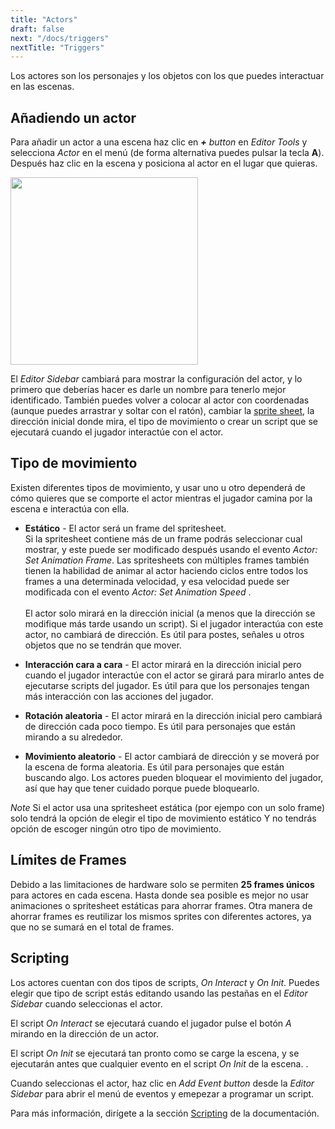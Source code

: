 ```yaml
---
title: "Actors"
draft: false
next: "/docs/triggers"
nextTitle: "Triggers"
---
```


Los actores son los personajes y los objetos con los que puedes interactuar en las escenas.

## Añadiendo un actor

Para añadir un actor a una escena haz clic en _**+** button_ en _Editor Tools_ y selecciona _Actor_ en el menú (de forma alternativa puedes pulsar la tecla **A**). Después haz clic en la escena y posiciona al actor en el lugar que quieras.

<img src="/img/screenshots/add-actor.gif" style="width:300px"/>

El _Editor Sidebar_ cambiará para mostrar la configuración del actor, y lo primero que deberías hacer es darle un nombre para tenerlo mejor identificado. También puedes volver a colocar al actor con coordenadas (aunque puedes arrastrar y soltar con el ratón), cambiar la [sprite sheet](/docs/sprites), la dirección inicial donde mira, el tipo de movimiento o crear un script que se ejecutará cuando el jugador interactúe con el actor.

## Tipo de movimiento

Existen diferentes tipos de movimiento, y usar uno u otro dependerá de cómo quieres que se comporte el actor mientras el jugador camina por la escena e interactúa con ella.

- **Estático** - El actor será un frame del spritesheet.  
  Si la spritesheet contiene más de un frame podrás seleccionar cual mostrar, y este puede ser modificado después usando el evento _Actor: Set Animation Frame_. Las spritesheets con múltiples frames también tienen la habilidad de animar al actor haciendo ciclos entre todos los frames a una determinada velocidad, y esa velocidad puede ser modificada con el evento _Actor: Set Animation Speed_ .\
  \
  El actor solo mirará en la dirección inicial (a menos que la dirección se modifique más tarde usando un script). Si el jugador interactúa con este actor, no cambiará de dirección. Es útil para postes, señales u otros objetos que no se tendrán que mover.

- **Interacción cara a cara** - El actor mirará en la dirección inicial pero cuando el jugador interactúe con el actor se girará para mirarlo antes de ejecutarse scripts del jugador. Es útil para que los personajes tengan más interacción con las acciones del jugador.

- **Rotación aleatoria** - El actor mirará en la dirección inicial pero cambiará de dirección cada poco tiempo. Es útil para personajes que están mirando a su alrededor.

- **Movimiento aleatorio** - El actor cambiará de dirección y se moverá por la escena de forma aleatoria. Es útil para personajes que están buscando algo. Los actores pueden bloquear el movimiento del jugador, así que hay que tener cuidado porque puede bloquearlo.

_Note_ Si el actor usa una spritesheet estática (por ejempo con un solo frame) solo tendrá la opción de elegir el tipo de movimiento estático Y no tendrás opción de escoger ningún otro tipo de movimiento.

## Límites de Frames

Debido a las limitaciones de hardware solo se permiten **25 frames únicos** para actores en cada escena. Hasta donde sea posible es mejor no usar animaciones o spritesheet estáticas para ahorrar frames. Otra manera de ahorrar frames es reutilizar los mismos sprites con diferentes actores, ya que no se sumará en el total de frames.

## Scripting

Los actores cuentan con dos tipos de scripts, _On Interact_ y _On Init_. Puedes elegir que tipo de script estás editando usando las pestañas en el _Editor Sidebar_ cuando seleccionas el actor.

El script _On Interact_ se ejecutará cuando el jugador pulse el botón _A_ mirando en la dirección de un actor.

El script _On Init_ se ejecutará tan pronto como se carge la escena, y se ejecutarán antes que cualquier evento en el script _On Init_ de la escena.
.

Cuando seleccionas el actor, haz clic en _Add Event button_ desde la _Editor Sidebar_ para abrir el menú de eventos y emepezar a programar un script.

Para más información, dirígete a la sección [Scripting](/docs/scripting) de la documentación.
